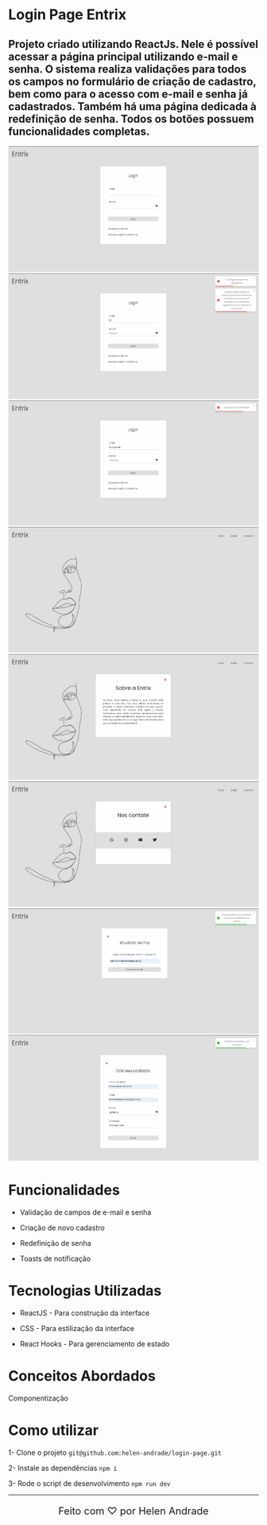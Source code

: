# Login Page Entrix

## Projeto criado utilizando ReactJs. Nele é possível acessar a página principal utilizando e-mail e senha. O sistema realiza validações para todos os campos no formulário de criação de cadastro, bem como para o acesso com e-mail e senha já cadastrados. Também há uma página dedicada à redefinição de senha. Todos os botões possuem funcionalidades completas.

<div align="center">
  <img src="./src/assets/1.png" alt="Imagem 1 do projeto">
  <img src="./src/assets/2.png" alt="Imagem 2 do projeto">
  <img src="./src/assets/3.png" alt="Imagem 3 do projeto">
  <img src="./src/assets/4.png" alt="Imagem 4 do projeto">
  <img src="./src/assets/5.png" alt="Imagem 5 do projeto">
  <img src="./src/assets/6.png" alt="Imagem 6 do projeto">
  <img src="./src/assets/7.png" alt="Imagem 7 do projeto">
  <img src="./src/assets/8.png" alt="Imagem 8 do projeto">
</div>

# Funcionalidades

* Validação de campos de e-mail e senha

* Criação de novo cadastro

* Redefinição de senha

* Toasts de notificação

# Tecnologias Utilizadas

* ReactJS - Para construção da interface

* CSS - Para estilização da interface

* React Hooks - Para gerenciamento de estado

# Conceitos Abordados

Componentização


# Como utilizar

1- Clone o projeto
`git@github.com:helen-andrade/login-page.git`

2- Instale as dependências
`npm i`

3- Rode o script de desenvolvimento
`npm run dev`

---

<div align="center">
    <p style="font-size: 20px;">Feito com ♡ por Helen Andrade</p>
</div>
